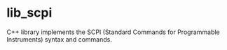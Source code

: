 # lib_scpi
C++ library implements the SCPI (Standard Commands for Programmable Instruments) syntax and commands.
